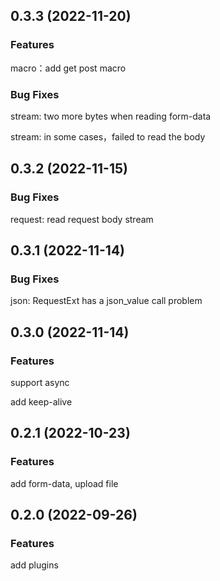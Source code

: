 ## 0.3.3 (2022-11-20)

### Features

macro：add get post macro

### Bug Fixes

stream: two more bytes when reading form-data

stream: in some cases，failed to read the body

## 0.3.2 (2022-11-15)

### Bug Fixes

request: read request body stream

## 0.3.1 (2022-11-14)

### Bug Fixes

json: RequestExt has a json_value call problem

## 0.3.0 (2022-11-14)

### Features

support async

add keep-alive

## 0.2.1 (2022-10-23)

### Features

add form-data, upload file

## 0.2.0 (2022-09-26)

### Features

add plugins